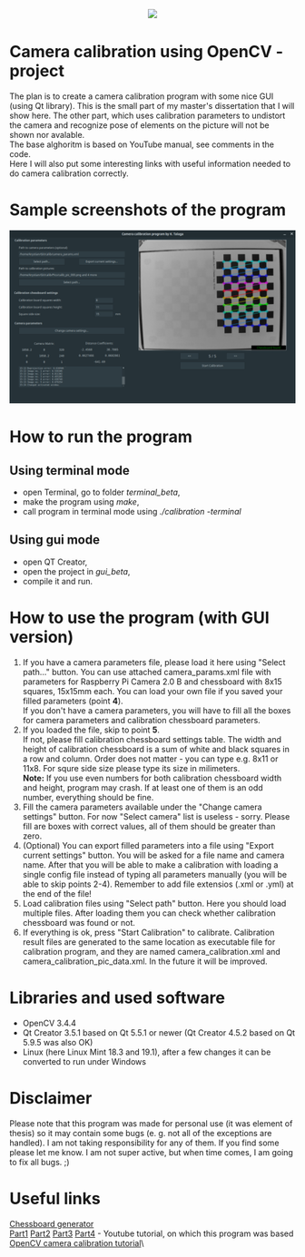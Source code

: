 <p align="center">
  <img src="https://cdn-images-1.medium.com/max/1600/1*Mu7_d3e1qPtW1e7EgsX7LQ.png">
</p>

# Camera calibration using OpenCV - project
The plan is to create a camera calibration program with some nice GUI (using Qt library). This is the small part of my master's dissertation that I will show here. The other part, which uses calibration parameters to undistort the camera and recognize pose of elements on the picture will not be shown nor avalable.\
The base alghoritm is based on YouTube manual, see comments in the code.\
Here I will also put some interesting links with useful information needed to do camera calibration correctly.

# Sample screenshots of the program

<p align="center">
  <img src="https://raw.githubusercontent.com/Kuwashitamidayo/camera_calib/master/Screenshots/screen_003.png">
</p>

# How to run the program

## Using terminal mode
- open Terminal, go to folder *terminal_beta*,
- make the program using *make*,
- call program in terminal mode using *./calibration -terminal*

## Using gui mode
- open QT Creator,
- open the project in *gui_beta*,
- compile it and run.

# How to use the program (with GUI version)
1. If you have a camera parameters file, please load it here using "Select path..." button. You can use attached camera_params.xml file with parameters for Raspberry Pi Camera 2.0 B and chessboard with 8x15 squares, 15x15mm each. You can load your own file if you saved your filled parameters (point **4**).\
If you don't have a camera parameters, you will have to fill all the boxes for camera parameters and calibration chessboard parameters. 
2. If you loaded the file, skip to point **5**.\
If not, please fill calibration chessboard settings table. The width and height of calibration chessboard is a sum of white and black squares in a row and column. Order does not matter - you can type e.g. 8x11 or 11x8. For squre side size please type its size in milimeters.\
**Note:** If you use even numbers for both calibration chessboard width and height, program may crash. If at least one of them is an odd number, everything should be fine.
3. Fill the camera parameters available under the "Change camera settings" button. For now "Select camera" list is useless - sorry. Please fill are boxes with correct values, all of them should be greater than zero.
4. (Optional) You can export filled parameters into a file using "Export current settings" button. You will be asked for a file name and camera name. After that you will be able to make a calibration with loading a single config file instead of typing all parameters manually (you  will be able to skip points 2-4). Remember to add file extensios (.xml or .yml) at the end of the file!
5. Load calibration files using "Select path" button. Here you should load multiple files. After loading them you can check whether calibration chessboard was found or not.
6. If everything is ok, press "Start Calibration" to calibrate. Calibration result files are generated to the same location as executable file for calibration program, and they are named camera_calibration.xml and camera_calibration_pic_data.xml. In the future it will be improved.

# Libraries and used software
- OpenCV 3.4.4
- Qt Creator 3.5.1 based on Qt 5.5.1 or newer (Qt Creator 4.5.2 based on Qt 5.9.5 was also OK)
- Linux (here Linux Mint 18.3 and 19.1), after a few changes it can be converted to run under Windows

# Disclaimer
Please note that this program was made for personal use (it was element of thesis) so it may contain some bugs (e. g. not all of the exceptions are handled). I am not taking responsibility for any of them. If you find some please let me know. I am not super active, but when time comes, I am going to fix all bugs. ;)

# Useful links
[Chessboard generator](https://calib.io/pages/camera-calibration-pattern-generator)\
[Part1](https://www.youtube.com/watch?v=HNfPbw-1e_w) [Part2](https://www.youtube.com/watch?v=v7jutAmWJVQ) [Part3](https://www.youtube.com/watch?v=l4gGX-5_5q0) [Part4](https://www.youtube.com/watch?v=GYIQiV9Aw74) - Youtube tutorial, on which this program was based\
[OpenCV camera calibration tutorial](https://docs.opencv.org/3.4.3/d4/d94/tutorial_camera_calibration.html)\

